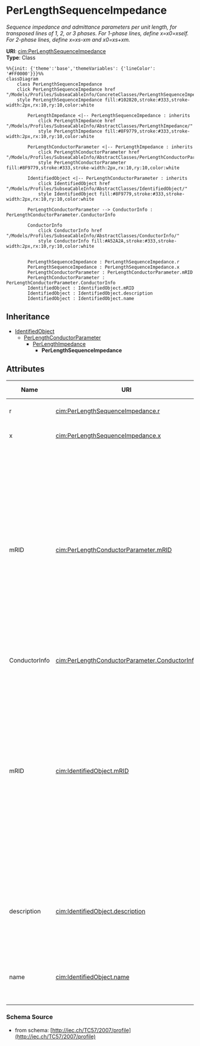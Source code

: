 # PerLengthSequenceImpedance

_Sequence impedance and admittance parameters per unit length, for transposed lines of 1, 2, or 3 phases. For 1-phase lines, define x=x0=xself. For 2-phase lines, define x=xs-xm and x0=xs+xm._

**URI**: [cim:PerLengthSequenceImpedance](http://iec.ch/TC57/CIM-generic#PerLengthSequenceImpedance)<br />
**Type**: Class

```mermaid
%%{init: {'theme':'base','themeVariables': {'lineColor': '#FF0000'}}}%%
classDiagram
    class PerLengthSequenceImpedance
    click PerLengthSequenceImpedance href "/Models/Profiles/SubseaCableInfo/ConcreteClasses/PerLengthSequenceImpedance/"
    style PerLengthSequenceImpedance fill:#102820,stroke:#333,stroke-width:2px,rx:10,ry:10,color:white
     
        PerLengthImpedance <|-- PerLengthSequenceImpedance : inherits
            click PerLengthImpedance href "/Models/Profiles/SubseaCableInfo/AbstractClasses/PerLengthImpedance/"
            style PerLengthImpedance fill:#8F9779,stroke:#333,stroke-width:2px,rx:10,ry:10,color:white
     
        PerLengthConductorParameter <|-- PerLengthImpedance : inherits
            click PerLengthConductorParameter href "/Models/Profiles/SubseaCableInfo/AbstractClasses/PerLengthConductorParameter/"
            style PerLengthConductorParameter fill:#8F9779,stroke:#333,stroke-width:2px,rx:10,ry:10,color:white
     
        IdentifiedObject <|-- PerLengthConductorParameter : inherits
            click IdentifiedObject href "/Models/Profiles/SubseaCableInfo/AbstractClasses/IdentifiedObject/"
            style IdentifiedObject fill:#8F9779,stroke:#333,stroke-width:2px,rx:10,ry:10,color:white

        PerLengthConductorParameter --> ConductorInfo : PerLengthConductorParameter.ConductorInfo

        ConductorInfo
            click ConductorInfo href "/Models/Profiles/SubseaCableInfo/AbstractClasses/ConductorInfo/"
            style ConductorInfo fill:#A52A2A,stroke:#333,stroke-width:2px,rx:10,ry:10,color:white


        PerLengthSequenceImpedance : PerLengthSequenceImpedance.r
        PerLengthSequenceImpedance : PerLengthSequenceImpedance.x
        PerLengthConductorParameter : PerLengthConductorParameter.mRID
        PerLengthConductorParameter : PerLengthConductorParameter.ConductorInfo
        IdentifiedObject : IdentifiedObject.mRID
        IdentifiedObject : IdentifiedObject.description
        IdentifiedObject : IdentifiedObject.name
```

## Inheritance
* [IdentifiedObject](/Models/Profiles/SubseaCableInfo/AbstractClasses/IdentifiedObject/)
    * [PerLengthConductorParameter](/Models/Profiles/SubseaCableInfo/AbstractClasses/PerLengthConductorParameter/)
        * [PerLengthImpedance](/Models/Profiles/SubseaCableInfo/AbstractClasses/PerLengthImpedance/)
            * **PerLengthSequenceImpedance**

## Attributes
| Name | URI | Cardinality and Range | Description | Inheritance |
| ---  | --- | --- | --- | --- |
| r | [cim:PerLengthSequenceImpedance.r](http://iec.ch/TC57/CIM-generic#PerLengthSequenceImpedance.r) | 0..1 ResistancePerLength | Positive sequence series resistance, per unit of length. | direct |
| x | [cim:PerLengthSequenceImpedance.x](http://iec.ch/TC57/CIM-generic#PerLengthSequenceImpedance.x) | 0..1 ReactancePerLength | Positive sequence series reactance, per unit of length. | direct |
| mRID | [cim:PerLengthConductorParameter.mRID](http://iec.ch/TC57/CIM-generic#PerLengthConductorParameter.mRID) | 0..1 string | Master resource identifier issued by a model authority. The mRID is unique within an exchange context. Global uniqueness is easily achieved by using a UUID, as specified in IETF RFC 4122, for the mRID. The use of UUID is strongly recommended.For CIMXML data files in RDF syntax conforming to IEC 61970-552, the mRID is mapped to rdf:ID or rdf:about attributes that identify CIM object elements. | PerLengthConductorParameter |
| ConductorInfo | [cim:PerLengthConductorParameter.ConductorInfo](http://iec.ch/TC57/CIM-generic#PerLengthConductorParameter.ConductorInfo) | 0..1 ConductorInfo | No description available | PerLengthConductorParameter |
| mRID | [cim:IdentifiedObject.mRID](http://iec.ch/TC57/CIM-generic#IdentifiedObject.mRID) | 0..1 string | Master resource identifier issued by a model authority. The mRID is unique within an exchange context. Global uniqueness is easily achieved by using a UUID, as specified in IETF RFC 4122, for the mRID. The use of UUID is strongly recommended.For CIMXML data files in RDF syntax conforming to IEC 61970-552, the mRID is mapped to rdf:ID or rdf:about attributes that identify CIM object elements. | IdentifiedObject |
| description | [cim:IdentifiedObject.description](http://iec.ch/TC57/CIM-generic#IdentifiedObject.description) | 0..1 string | The description is a free human readable text describing or naming the object. It may be non unique and may not correlate to a naming hierarchy. | IdentifiedObject |
| name | [cim:IdentifiedObject.name](http://iec.ch/TC57/CIM-generic#IdentifiedObject.name) | 0..1 string | The name is any free human readable and possibly non unique text naming the object. | IdentifiedObject |

### Schema Source
* from schema: [http://iec.ch/TC57/2007/profile](http://iec.ch/TC57/2007/profile)
